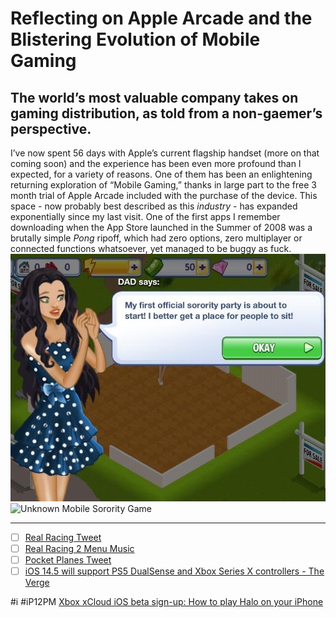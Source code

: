 # Reflecting on Apple Arcade and the Blistering Evolution of Mobile Gaming
## The world’s most valuable company takes on gaming distribution, as told from a non-gaemer’s perspective.
I’ve now spent 56 days with Apple’s current flagship handset (more on that coming soon) and the experience has been even more profound than I expected, for a variety of reasons. One of them has been an enlightening returning exploration of “Mobile Gaming,” thanks in large part to the free 3 month trial of Apple Arcade included with the purchase of the device. This space - now probably best described as this *industry* - has expanded exponentially since my last visit. One of the first apps I remember downloading when the App Store launched in the Summer of 2008 was a brutally simple *Pong* ripoff, which had zero options, zero multiplayer or connected functions whatsoever, yet managed to be buggy as fuck. 
![](Reflecting%20on%20Apple%20Arcade%20and%20the%20Blistering%20Evolution%20of%20Mobile%20Gaming/Photo%20Jan%2030,%202021%20at%20131422.jpg)
![Unknown Mobile Sorority Game](https://i.snap.as/s3IsK13m.jpeg)
- - - -
- [ ] [Real Racing Tweet](https://twitter.com/neoyokel/status/115875263518216193?s=21)
- [ ] [Real Racing 2 Menu Music](https://youtu.be/RBL5zyR1XN8)
- [ ] [Pocket Planes Tweet](https://twitter.com/neoyokel/status/358328255163535362?s=21)
- [ ] [iOS 14.5 will support PS5 DualSense and Xbox Series X controllers - The Verge](https://www.theverge.com/2021/2/1/22260671/ios-14-5-ps5-dualsense-xbox-series-x-controller-support)

#i #iP12PM
[Xbox xCloud iOS beta sign-up: How to play Halo on your iPhone](https://www.inverse.com/gaming/xbox-xcloud-ios-beta-sign-up-iphone-halo-how-to-download)